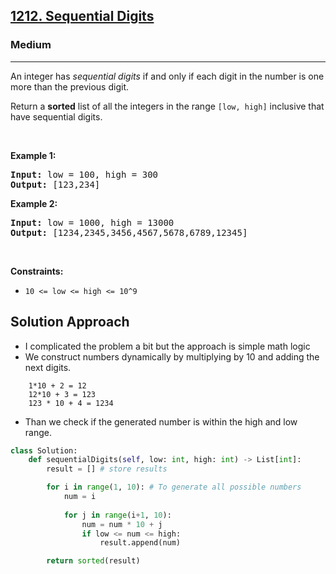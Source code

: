 <h2><a href="https://leetcode.com/problems/sequential-digits">1212. Sequential Digits</a></h2><h3>Medium</h3><hr><p>An&nbsp;integer has <em>sequential digits</em> if and only if each digit in the number is one more than the previous digit.</p>

<p>Return a <strong>sorted</strong> list of all the integers&nbsp;in the range <code>[low, high]</code>&nbsp;inclusive that have sequential digits.</p>

<p>&nbsp;</p>
<p><strong class="example">Example 1:</strong></p>
<pre><strong>Input:</strong> low = 100, high = 300
<strong>Output:</strong> [123,234]
</pre><p><strong class="example">Example 2:</strong></p>
<pre><strong>Input:</strong> low = 1000, high = 13000
<strong>Output:</strong> [1234,2345,3456,4567,5678,6789,12345]
</pre>
<p>&nbsp;</p>
<p><strong>Constraints:</strong></p>

<ul>
	<li><code>10 &lt;= low &lt;= high &lt;= 10^9</code></li>
</ul>

## Solution Approach 

* I complicated the problem a bit but the approach is simple math logic 
* We construct numbers dynamically by multiplying by 10 and adding the next digits.
```
	1*10 + 2 = 12
	12*10 + 3 = 123
	123 * 10 + 4 = 1234
```
* Than we check if the generated number is within the high and low range. 

```python 
class Solution:
    def sequentialDigits(self, low: int, high: int) -> List[int]:
        result = [] # store results 

        for i in range(1, 10): # To generate all possible numbers
            num = i
            
            for j in range(i+1, 10):
                num = num * 10 + j
                if low <= num <= high:
                    result.append(num)

        return sorted(result) 
```
